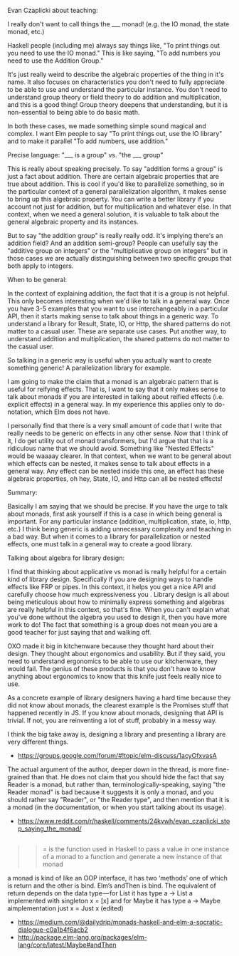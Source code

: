Evan Czaplicki about teaching:

I really don't want to call things the ___ monad! (e.g. the IO monad, the state monad, etc.)

Haskell people (including me) always say things like, "To print things out you need to use the IO monad." This is like saying, "To add numbers you need to use the Addition Group."

It's just really weird to describe the algebraic properties of the thing in it's name. It also focuses on characteristics you don't need to fully appreciate to be able to use and understand the particular instance. You don't need to understand group theory or field theory to do addition and multiplication, and this is a good thing! Group theory deepens that understanding, but it is non-essential to being able to do basic math.

In both these cases, we made something simple sound magical and complex. I want Elm people to say "To print things out, use the IO library" and to make it parallel "To add numbers, use addition."

Precise language: "___ is a group" vs. "the ___ group"

This is really about speaking precisely. To say "addition forms a group" is just a fact about addition. There are certain algebraic properties that are true about addition. This is cool if you'd like to parallelize something, so in the particular context of a general parallelization algorithm, it makes sense to bring up this algebraic property. You can write a better library if you account not just for addition, but for multiplication and whatever else. In that context, when we need a general solution, it is valuable to talk about the general algebraic property and its instances.

But to say "the addition group" is really really odd. It's implying there's an addition field? And an addition semi-group? People can usefully say the "additive group on integers" or the "multiplicative group on integers" but in those cases we are actually distinguishing between two specific groups that both apply to integers.

When to be general:

In the context of explaining addition, the fact that it is a group is not helpful. This only becomes interesting when we'd like to talk in a general way. Once you have 3-5 examples that you want to use interchangeably in a particular API, then it starts making sense to talk about things in a generic way. To understand a library for Result, State, IO, or Http, the shared patterns do not matter to a casual user. These are separate use cases. Put another way, to understand addition and multiplication, the shared patterns do not matter to the casual user.

So talking in a generic way is useful when you actually want to create something generic! A parallelization library for example.

I am going to make the claim that a monad is an algebraic pattern that is useful for reifying effects. That is, I want to say that it only makes sense to talk about monads if you are interested in talking about reified effects (i.e. explicit effects) in a general way. In my experience this applies only to do-notation, which Elm does not have.

I personally find that there is a very small amount of code that I write that really needs to be generic on effects in any other sense. Now that I think of it, I do get utility out of monad transformers, but I'd argue that that is a ridiculous name that we should avoid. Something like "Nested Effects" would be waaaay clearer. In that context, when we want to be general about which effects can be nested, it makes sense to talk about effects in a general way. Any effect can be nested inside this one, an effect has these algebraic properties, oh hey, State, IO, and Http can all be nested effects!

Summary:

Basically I am saying that we should be precise. If you have the urge to talk about monads, first ask yourself if this is a case in which being general is important. For any particular instance (addition, multiplication, state, io, http, etc.) I think being generic is adding unnecessary complexity and teaching in a bad way. But when it comes to a library for parallelization or nested effects, one must talk in a general way to create a good library.

Talking about algebra for library design:

I find that thinking about applicative vs monad is really helpful for a certain kind of library design. Specifically if you are designing ways to handle effects like FRP or pipes. In this context, it helps you get a nice API and carefully choose how much expressiveness you . Library design is all about being meticulous about how to minimally express something and algebras are really helpful in this context, so that's fine. When you can't explain what you've done without the algebra you used to design it, then you have more work to do! The fact that something is a group does not mean you are a good teacher for just saying that and walking off.

OXO made it big in kitchenware because they thought hard about their design. They thought about ergonomics and usability. But if they said, you need to understand ergonomics to be able to use our kitchenware, they would fail. The genius of these products is that you don't have to know anything about ergonomics to know that this knife just feels really nice to use.

As a concrete example of library designers having a hard time because they did not know about monads, the clearest example is the Promises stuff that happened recently in JS. If you know about monads, designing that API is trivial. If not, you are reinventing a lot of stuff, probably in a messy way.

I think the big take away is, designing a library and presenting a library are very different things.

- https://groups.google.com/forum/#!topic/elm-discuss/1acyOfxvasA

The actual argument of the author, deeper down in the thread, is more fine-grained than that. He does not claim that you should hide the fact that say Reader is a monad, but rather than, terminologically-speaking, saying "the Reader monad" is bad because it suggests it is only a monad, and you should rather say "Reader", or "the Reader type", and then mention that it is a monad (in the documentation, or when you start talking about its usage).

- https://www.reddit.com/r/haskell/comments/24kvwh/evan_czaplicki_stop_saying_the_monad/

##

>>= is the function used in Haskell to pass a value in one instance of a monad to a function and generate a new instance of that monad

 a monad is kind of like an OOP interface, it has two ‘methods’ one of which is return and the other is bind. Elm’s andThen is bind. The equivalent of return depends on the data type — for List it has type a -> List a implemented with singleton x = [x] and for Maybe it has type a -> Maybe aimplementation just x = Just x (edited)

 - https://medium.com/@dailydrip/monads-haskell-and-elm-a-socratic-dialogue-c0a1b4f6acb2
 - http://package.elm-lang.org/packages/elm-lang/core/latest/Maybe#andThen
